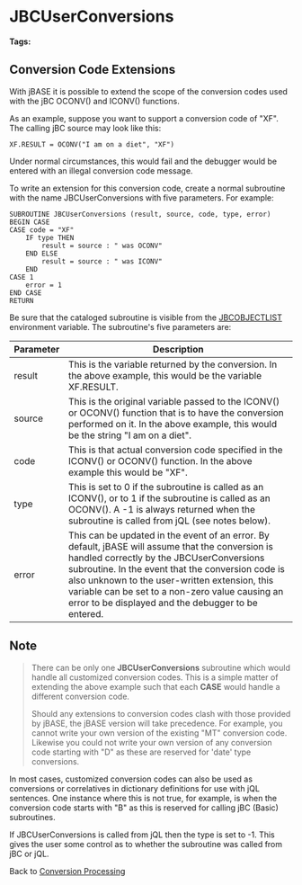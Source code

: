 # JBCUserConversions

<PageHeader />

**Tags:**
<badge text='conversion processing' vertical='middle' />
<badge text='jql' vertical='middle' />

## Conversion Code Extensions

With jBASE it is possible to extend the scope of the conversion codes used with the jBC OCONV() and ICONV() functions.

As an example, suppose you want to support a conversion code of "XF". The calling jBC source may look like this:

```
XF.RESULT = OCONV("I am on a diet", "XF")
```

Under normal circumstances, this would fail and the debugger would be entered with an illegal conversion code message.

To write an extension for this conversion code, create a normal subroutine with the name JBCUserConversions with five parameters. For example:

```
SUBROUTINE JBCUserConversions (result, source, code, type, error)
BEGIN CASE
CASE code = "XF"
    IF type THEN
        result = source : " was OCONV"
    END ELSE
        result = source : " was ICONV"
    END
CASE 1
    error = 1
END CASE
RETURN
```

Be sure that the cataloged subroutine is visible from the [JBCOBJECTLIST](./../../../environment-variables/jbcobjectlist) environment variable. The subroutine's five parameters are:

| Parameter | Description |
| --- | --- |
| result | This is the variable returned by the conversion. In the above example, this would be the variable XF.RESULT. |
| source | This is the original variable passed to the ICONV() or OCONV() function that is to have the conversion performed on it. In the above example, this would be the string "I am on a diet". |
| code | This is that actual conversion code specified in the ICONV() or OCONV() function. In the above example this would be "XF". |
| type | This is set to 0 if the subroutine is called as an ICONV(), or to 1 if the subroutine is called as an OCONV(). A -1 is always returned when the subroutine is called from jQL (see notes below). |
| error | This can be updated in the event of an error. By default, jBASE will assume that the conversion is handled correctly by the JBCUserConversions subroutine. In the event that the conversion code is also unknown to the user-written extension, this variable can be set to a non-zero value causing an error to be displayed and the debugger to be entered. |

## Note

> There can be only one **JBCUserConversions** subroutine which would handle all customized conversion codes. This is a simple matter of extending the above example such that each **CASE** would handle a different conversion code.
>
> Should any extensions to conversion codes clash with those provided by jBASE, the jBASE version will take precedence. For example, you cannot write your own version of the existing "MT" conversion code. Likewise you could not write your own version of any conversion code starting with "D" as these are reserved for 'date' type conversions.

In most cases, customized conversion codes can also be used as conversions or correlatives in dictionary definitions for use with jQL sentences. One instance where this is not true, for example, is when the conversion code starts with "B" as this is reserved for calling jBC (Basic) subroutines.

If JBCUserConversions is called from jQL then the type is set to -1. This gives the user some control as to whether the subroutine was called from jBC or jQL.

Back to [Conversion Processing](./../conversion-processing)

  
<PageFooter />
